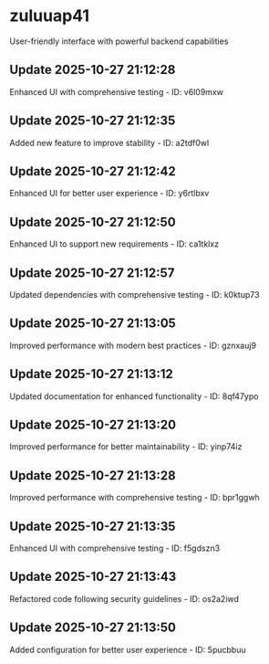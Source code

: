 # zuluuap41
User-friendly interface with powerful backend capabilities

## Update 2025-10-27 21:12:28
Enhanced UI with comprehensive testing - ID: v6l09mxw


## Update 2025-10-27 21:12:35
Added new feature to improve stability - ID: a2tdf0wl


## Update 2025-10-27 21:12:42
Enhanced UI for better user experience - ID: y6rtlbxv


## Update 2025-10-27 21:12:50
Enhanced UI to support new requirements - ID: ca1tklxz


## Update 2025-10-27 21:12:57
Updated dependencies with comprehensive testing - ID: k0ktup73


## Update 2025-10-27 21:13:05
Improved performance with modern best practices - ID: gznxauj9


## Update 2025-10-27 21:13:12
Updated documentation for enhanced functionality - ID: 8qf47ypo


## Update 2025-10-27 21:13:20
Improved performance for better maintainability - ID: yinp74iz


## Update 2025-10-27 21:13:28
Improved performance with comprehensive testing - ID: bpr1ggwh


## Update 2025-10-27 21:13:35
Enhanced UI with comprehensive testing - ID: f5gdszn3


## Update 2025-10-27 21:13:43
Refactored code following security guidelines - ID: os2a2iwd


## Update 2025-10-27 21:13:50
Added configuration for better user experience - ID: 5pucbbuu

